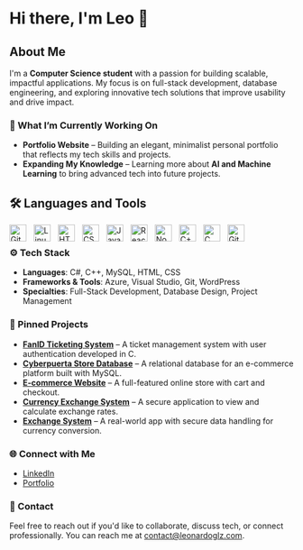 # Hi there, I'm Leo 👋

## About Me
I'm a **Computer Science student** with a passion for building scalable, impactful applications. My focus is on full-stack development, database engineering, and exploring innovative tech solutions that improve usability and drive impact. 

### 🔭 What I’m Currently Working On
- **Portfolio Website** – Building an elegant, minimalist personal portfolio that reflects my tech skills and projects.
- **Expanding My Knowledge** – Learning more about **AI and Machine Learning** to bring advanced tech into future projects.

## 🛠️ Languages and Tools

<img align="left" alt="Git" width="30px" style="padding-right:10px;" src="https://cdn.jsdelivr.net/gh/devicons/devicon/icons/git/git-original.svg" />
<img align="left" alt="Linux" width="30px" style="padding-right:10px;" src="https://cdn.jsdelivr.net/gh/devicons/devicon/icons/linux/linux-original.svg" />
<img align="left" alt="HTML" width="30px" style="padding-right:10px;" src="https://cdn.jsdelivr.net/gh/devicons/devicon/icons/html5/html5-plain.svg" />
<img align="left" alt="CSS" width="30px" style="padding-right:10px;" src="https://cdn.jsdelivr.net/gh/devicons/devicon/icons/css3/css3-plain.svg" />
<img align="left" alt="JavaScript" width="30px" style="padding-right:10px;" src="https://cdn.jsdelivr.net/gh/devicons/devicon/icons/javascript/javascript-plain.svg" />
<img align="left" alt="React" width="30px" style="padding-right:10px;" src="https://cdn.jsdelivr.net/gh/devicons/devicon/icons/react/react-original.svg" />
<img align="left" alt="Node.js" width="30px" style="padding-right:10px;" src="https://cdn.jsdelivr.net/gh/devicons/devicon/icons/nodejs/nodejs-original.svg" />
<img align="left" alt="C++" width="30px" style="padding-right:10px;" src="https://cdn.jsdelivr.net/gh/devicons/devicon/icons/cplusplus/cplusplus-line.svg" />
<img align="left" alt="C" width="30px" style="padding-right:10px;" src="https://cdn.jsdelivr.net/gh/devicons/devicon@latest/devicon.min.css" />
<img align="left" alt="GitHub" width="30px" style="padding-right:10px;" src="https://cdn.jsdelivr.net/gh/devicons/devicon/icons/github/github-original.svg" />
<br />

### ⚙️ Tech Stack
- **Languages**: C#, C++, MySQL, HTML, CSS
- **Frameworks & Tools**: Azure, Visual Studio, Git, WordPress
- **Specialties**: Full-Stack Development, Database Design, Project Management

### 📌 Pinned Projects
- **[FanID Ticketing System](https://github.com/Leogg22/fanid-ticketing-system)** – A ticket management system with user authentication developed in C.
- **[Cyberpuerta Store Database](https://www.youtube.com/watch?v=ReSrtJ4dtE4&t=584s&ab_channel=LeonardoGonzalezGarza)** – A relational database for an e-commerce platform built with MySQL.
- **[E-commerce Website](http://just2084.temp.domains/~tecnico8/techdo2/)** – A full-featured online store with cart and checkout.
- **[Currency Exchange System](https://github.com/username/currency-exchange-system)** – A secure application to view and calculate exchange rates.
- **[Exchange System](https://github.com/Leogg22/Exchange-System)** – A real-world app with secure data handling for currency conversion.

### 🌐 Connect with Me
- [LinkedIn](https://www.linkedin.com/in/leonardo-gonzalez-53230432b/)
- [Portfolio](https://leonardoglz.com)

### 💬 Contact
Feel free to reach out if you'd like to collaborate, discuss tech, or connect professionally. You can reach me at [contact@leonardoglz.com](mailto:contact@leonardoglz.com).
